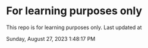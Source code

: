 # For learning purposes only
This repo is for learning purposes only.
Last updated at

Sunday, August 27, 2023 1:48:17 PM

